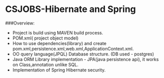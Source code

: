 # CSJOBS-Hibernate and Spring

###Overview:
* Project is build using MAVEN build process.
* POM.xml( project object model)
* How to use dependencies(library) and create pom.xml,persistence.xml,web.xml,ApplicationContext.xml.
* OO query language(JPQL) Database structure. (DB used - postgres)
* Java ORM Library implementation - JPA(java persistence api), it works on Class,annotation unlike SQL.
* Implementation of Spring Hibernate security.
